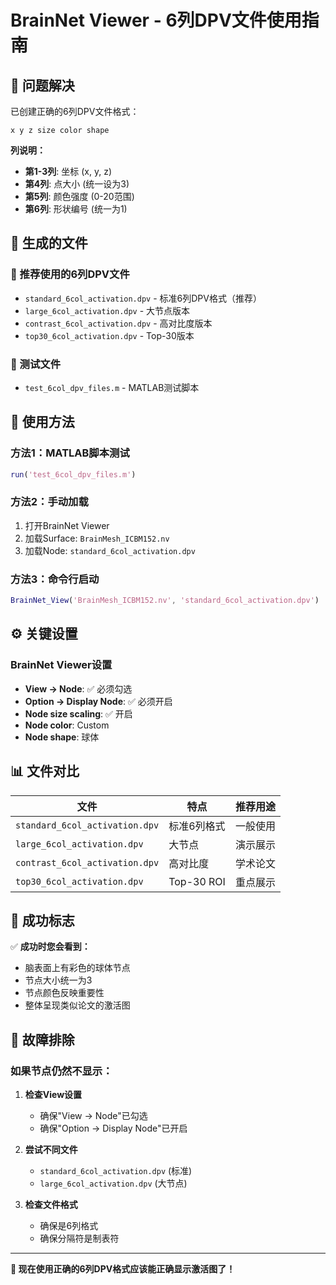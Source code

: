 # BrainNet Viewer - 6列DPV文件使用指南

## 🎯 问题解决

已创建正确的6列DPV文件格式：
```
x y z size color shape
```

**列说明：**
- **第1-3列**: 坐标 (x, y, z)
- **第4列**: 点大小 (统一设为3)
- **第5列**: 颜色强度 (0-20范围)
- **第6列**: 形状编号 (统一为1)

## 📁 生成的文件

### 🎯 推荐使用的6列DPV文件
- `standard_6col_activation.dpv` - 标准6列DPV格式（推荐）
- `large_6col_activation.dpv` - 大节点版本
- `contrast_6col_activation.dpv` - 高对比度版本
- `top30_6col_activation.dpv` - Top-30版本

### 🔧 测试文件
- `test_6col_dpv_files.m` - MATLAB测试脚本

## 🚀 使用方法

### 方法1：MATLAB脚本测试
```matlab
run('test_6col_dpv_files.m')
```

### 方法2：手动加载
1. 打开BrainNet Viewer
2. 加载Surface: `BrainMesh_ICBM152.nv`
3. 加载Node: `standard_6col_activation.dpv`

### 方法3：命令行启动
```matlab
BrainNet_View('BrainMesh_ICBM152.nv', 'standard_6col_activation.dpv')
```

## ⚙️ 关键设置

### BrainNet Viewer设置
- **View → Node**: ✅ 必须勾选
- **Option → Display Node**: ✅ 必须开启
- **Node size scaling**: ✅ 开启
- **Node color**: Custom
- **Node shape**: 球体

## 📊 文件对比

| 文件 | 特点 | 推荐用途 |
|------|------|----------|
| `standard_6col_activation.dpv` | 标准6列格式 | 一般使用 |
| `large_6col_activation.dpv` | 大节点 | 演示展示 |
| `contrast_6col_activation.dpv` | 高对比度 | 学术论文 |
| `top30_6col_activation.dpv` | Top-30 ROI | 重点展示 |

## 🎉 成功标志

✅ **成功时您会看到：**
- 脑表面上有彩色的球体节点
- 节点大小统一为3
- 节点颜色反映重要性
- 整体呈现类似论文的激活图

## 🔧 故障排除

### 如果节点仍然不显示：

1. **检查View设置**
   - 确保"View → Node"已勾选
   - 确保"Option → Display Node"已开启

2. **尝试不同文件**
   - `standard_6col_activation.dpv` (标准)
   - `large_6col_activation.dpv` (大节点)

3. **检查文件格式**
   - 确保是6列格式
   - 确保分隔符是制表符

---
**🎯 现在使用正确的6列DPV格式应该能正确显示激活图了！**
